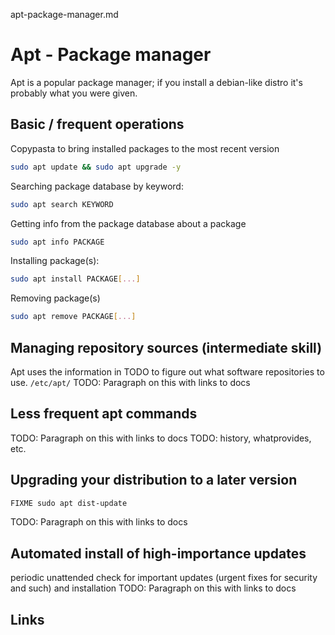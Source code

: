 apt-package-manager.md
# Apt - Package manager
Apt is a popular package manager; if you install a debian-like distro it's probably what you were given.


## Basic / frequent operations
Copypasta to bring installed packages to the most recent version
```bash
sudo apt update && sudo apt upgrade -y
```

Searching package database by keyword:
```bash
sudo apt search KEYWORD
```

Getting info from the package database about a package
```bash
sudo apt info PACKAGE
```

Installing package(s):
```bash
sudo apt install PACKAGE[...]
```

Removing package(s)
```bash
sudo apt remove PACKAGE[...]
```


## Managing repository sources (intermediate skill)
Apt uses the information in TODO to figure out what software repositories to use.
`/etc/apt/`
TODO: Paragraph on this with links to docs


## Less frequent apt commands
TODO: Paragraph on this with links to docs
TODO: history, whatprovides, etc.


## Upgrading your distribution to a later version
```bash
FIXME sudo apt dist-update
```
TODO: Paragraph on this with links to docs


## Automated install of high-importance updates
periodic unattended check for important updates (urgent fixes for security and such) and installation
TODO: Paragraph on this with links to docs


## Links

